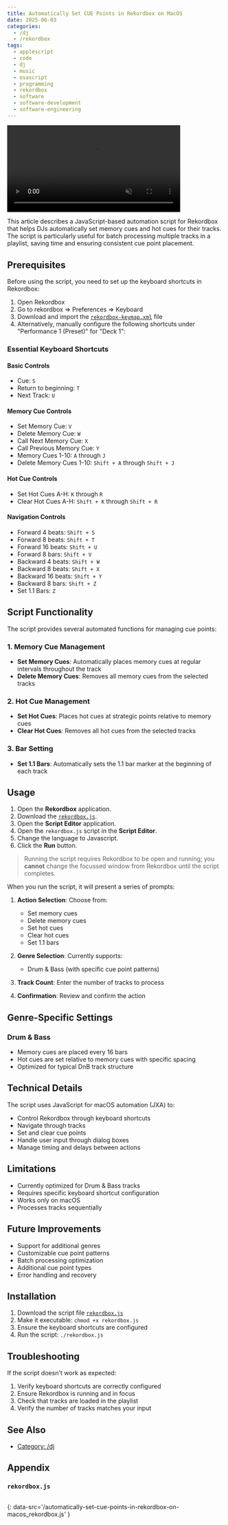 ```yaml
---
title: Automatically Set CUE Points in Rekordbox on MacOS
date: 2025-06-03
categories:
  - /dj
  - /rekordbox
tags:
  - applescript
  - code
  - dj
  - music
  - osascript
  - programming
  - rekordbox
  - software
  - software-development
  - software-engineering
---
```


<video style="margin:auto;" width="80%" height="auto" autoplay loop muted>
  <source src="/automatically-set-cue-points-in-rekordbox-on-macos_featured-image.webm" type="video/mp4" />
  Your browser does not support the video tag.
</video>

This article describes a JavaScript-based automation script for Rekordbox that helps DJs automatically set memory cues and hot cues for their tracks. The script is particularly useful for batch processing multiple tracks in a playlist, saving time and ensuring consistent cue point placement.

## Prerequisites

Before using the script, you need to set up the keyboard shortcuts in Rekordbox:

1. Open Rekordbox
2. Go to rekordbox => Preferences => Keyboard
3. Download and import the [`rekordbox-keymap.xml`](/automatically-set-cue-points-in-rekordbox-on-macos_rekordbox-keymap.xml) file
4. Alternatively, manually configure the following shortcuts under "Performance 1 (Preset)" for "Deck 1":

### Essential Keyboard Shortcuts

#### Basic Controls
- Cue: `S`
- Return to beginning: `T`
- Next Track: `U`

#### Memory Cue Controls
- Set Memory Cue: `V`
- Delete Memory Cue: `W`
- Call Next Memory Cue: `X`
- Call Previous Memory Cue: `Y`
- Memory Cues 1-10: `A` through `J`
- Delete Memory Cues 1-10: `Shift + A` through `Shift + J`

#### Hot Cue Controls
- Set Hot Cues A-H: `K` through `R`
- Clear Hot Cues A-H: `Shift + K` through `Shift + R`

#### Navigation Controls
- Forward 4 beats: `Shift + S`
- Forward 8 beats: `Shift + T`
- Forward 16 beats: `Shift + U`
- Forward 8 bars: `Shift + V`
- Backward 4 beats: `Shift + W`
- Backward 8 beats: `Shift + X`
- Backward 16 beats: `Shift + Y`
- Backward 8 bars: `Shift + Z`
- Set 1.1 Bars: `Z`

## Script Functionality

The script provides several automated functions for managing cue points:

### 1. Memory Cue Management
- **Set Memory Cues**: Automatically places memory cues at regular intervals throughout the track
- **Delete Memory Cues**: Removes all memory cues from the selected tracks

### 2. Hot Cue Management
- **Set Hot Cues**: Places hot cues at strategic points relative to memory cues
- **Clear Hot Cues**: Removes all hot cues from the selected tracks

### 3. Bar Setting
- **Set 1.1 Bars**: Automatically sets the 1.1 bar marker at the beginning of each track

## Usage

1. Open the **Rekordbox** application.
2. Download the [`rekordbox.js`](/automatically-set-cue-points-in-rekordbox-on-macos_rekordbox.js).
3. Open the **Script Editor** application.
4. Open the `rekordbox.js` script in the **Script Editor**.
5. Change the language to Javascript.
6. Click the **Run** button.

> Running the script requires Rekordbox to be open and running; you **cannot** change the focussed window from Rekordbox until the script completes. 

When you run the script, it will present a series of prompts:

1. **Action Selection**: Choose from:
   - Set memory cues
   - Delete memory cues
   - Set hot cues
   - Clear hot cues
   - Set 1.1 bars

2. **Genre Selection**: Currently supports:
   - Drum & Bass (with specific cue point patterns)

3. **Track Count**: Enter the number of tracks to process

4. **Confirmation**: Review and confirm the action

## Genre-Specific Settings

### Drum & Bass
- Memory cues are placed every 16 bars
- Hot cues are set relative to memory cues with specific spacing
- Optimized for typical DnB track structure

## Technical Details

The script uses JavaScript for macOS automation (JXA) to:
- Control Rekordbox through keyboard shortcuts
- Navigate through tracks
- Set and clear cue points
- Handle user input through dialog boxes
- Manage timing and delays between actions

## Limitations

- Currently optimized for Drum & Bass tracks
- Requires specific keyboard shortcut configuration
- Works only on macOS
- Processes tracks sequentially

## Future Improvements

- Support for additional genres
- Customizable cue point patterns
- Batch processing optimization
- Additional cue point types
- Error handling and recovery

## Installation

1. Download the script file [`rekordbox.js`](/automatically-set-cue-points-in-rekordbox-on-macos_rekordbox.js)
2. Make it executable: `chmod +x rekordbox.js`
3. Ensure the keyboard shortcuts are configured
4. Run the script: `./rekordbox.js`

## Troubleshooting

If the script doesn't work as expected:
1. Verify keyboard shortcuts are correctly configured
2. Ensure Rekordbox is running and in focus
3. Check that tracks are loaded in the playlist
4. Verify the number of tracks matches your input

## See Also

- [Category: /dj](/notes-by-category#category-/dj)

## Appendix

### `rekordbox.js`

```js
```
{: data-src='/automatically-set-cue-points-in-rekordbox-on-macos_rekordbox.js' }